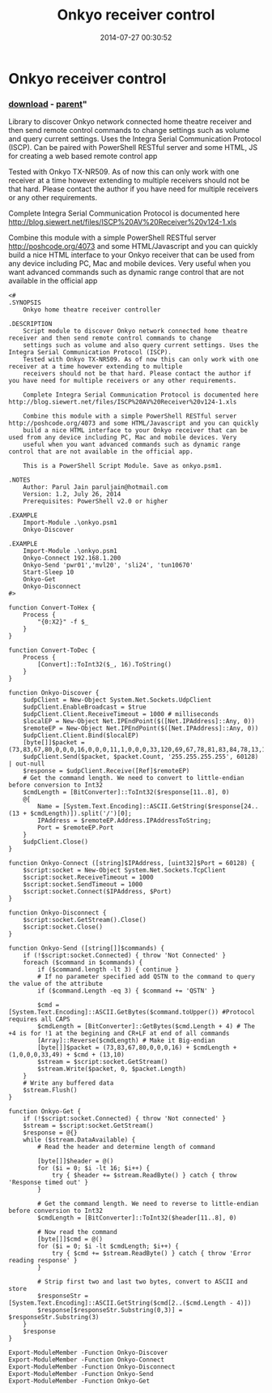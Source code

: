 ﻿---
pid:            5332
parent:         5163
children:       
poster:         Parul Jain
title:          Onkyo receiver control
date:           2014-07-27 00:30:52
format:         posh
---

# Onkyo receiver control

### [download](5332.ps1) - [parent](5163.md)"

Library to discover Onkyo network connected home theatre receiver and then send remote control commands to change settings such as volume and query current settings. Uses the Integra Serial Communication Protocol (ISCP). Can be paired with PowerShell RESTful server and some HTML, JS for creating a web based remote control app

Tested with Onkyo TX-NR509. As of now this can only work with one receiver at a time however extending to multiple receivers should not be that hard. Please contact the author if you have need for multiple receivers or any other requirements.
    
Complete Integra Serial Communication Protocol is documented here http://blog.siewert.net/files/ISCP%20AV%20Receiver%20v124-1.xls

Combine this module with a simple PowerShell RESTful server http://poshcode.org/4073 and some HTML/Javascript and you can quickly build a nice HTML interface to your Onkyo receiver that can be used from any device including PC, Mac and mobile devices. Very useful when you want advanced commands such as dynamic range control that are not available in the official app

```posh
<#
.SYNOPSIS
    Onkyo home theatre receiver controller

.DESCRIPTION
    Script module to discover Onkyo network connected home theatre receiver and then send remote control commands to change
    settings such as volume and also query current settings. Uses the Integra Serial Communication Protocol (ISCP).
    Tested with Onkyo TX-NR509. As of now this can only work with one receiver at a time however extending to multiple
    receivers should not be that hard. Please contact the author if you have need for multiple receivers or any other requirements.
    
    Complete Integra Serial Communication Protocol is documented here http://blog.siewert.net/files/ISCP%20AV%20Receiver%20v124-1.xls

    Combine this module with a simple PowerShell RESTful server http://poshcode.org/4073 and some HTML/Javascript and you can quickly
    build a nice HTML interface to your Onkyo receiver that can be used from any device including PC, Mac and mobile devices. Very
    useful when you want advanced commands such as dynamic range control that are not available in the official app.

    This is a PowerShell Script Module. Save as onkyo.psm1.

.NOTES
    Author: Parul Jain paruljain@hotmail.com
    Version: 1.2, July 26, 2014
    Prerequisites: PowerShell v2.0 or higher

.EXAMPLE
    Import-Module .\onkyo.psm1
    Onkyo-Discover

.EXAMPLE
    Import-Module .\onkyo.psm1
    Onkyo-Connect 192.168.1.200
    Onkyo-Send 'pwr01','mvl20', 'sli24', 'tun10670'
    Start-Sleep 10
    Onkyo-Get
    Onkyo-Disconnect
#>

function Convert-ToHex {
    Process {
        "{0:X2}" -f $_
    }
}

function Convert-ToDec {
    Process {
        [Convert]::ToInt32($_, 16).ToString()
    }
}

function Onkyo-Discover {
    $udpClient = New-Object System.Net.Sockets.UdpClient
    $udpClient.EnableBroadcast = $true
    $udpClient.Client.ReceiveTimeout = 1000 # milliseconds
    $localEP = New-Object Net.IPEndPoint($([Net.IPAddress]::Any, 0))
    $remoteEP = New-Object Net.IPEndPoint($([Net.IPAddress]::Any, 0))
    $udpClient.Client.Bind($localEP)
    [byte[]]$packet = (73,83,67,80,0,0,0,16,0,0,0,11,1,0,0,0,33,120,69,67,78,81,83,84,78,13,10)
    $udpClient.Send($packet, $packet.Count, '255.255.255.255', 60128) | out-null
    $response = $udpClient.Receive([Ref]$remoteEP)
    # Get the command length. We need to convert to little-endian before conversion to Int32
    $cmdLength = [BitConverter]::ToInt32($response[11..8], 0)
    @{
        Name = [System.Text.Encoding]::ASCII.GetString($response[24..(13 + $cmdLength)]).split('/')[0];
        IPAddress = $remoteEP.Address.IPAddressToString;
        Port = $remoteEP.Port
    }
    $udpClient.Close()
}

function Onkyo-Connect ([string]$IPAddress, [uint32]$Port = 60128) {
    $script:socket = New-Object System.Net.Sockets.TcpClient
    $script:socket.ReceiveTimeout = 1000
    $script:socket.SendTimeout = 1000
    $script:socket.Connect($IPAddress, $Port)
}

function Onkyo-Disconnect {
    $script:socket.GetStream().Close()
    $script:socket.Close()
}

function Onkyo-Send ([string[]]$commands) {
    if (!$script:socket.Connected) { throw 'Not Connected' }
    foreach ($command in $commands) {
        if ($command.length -lt 3) { continue }
        # If no parameter specified add QSTN to the command to query the value of the attribute
        if ($command.Length -eq 3) { $command += 'QSTN' }

        $cmd = [System.Text.Encoding]::ASCII.GetBytes($command.toUpper()) #Protocol requires all CAPS
        $cmdLength = [BitConverter]::GetBytes($cmd.Length + 4) # The +4 is for !1 at the begining and CR+LF at end of all commands
        [Array]::Reverse($cmdLength) # Make it Big-endian
        [byte[]]$packet = (73,83,67,80,0,0,0,16) + $cmdLength + (1,0,0,0,33,49) + $cmd + (13,10)
        $stream = $script:socket.GetStream()
        $stream.Write($packet, 0, $packet.Length)
    }
    # Write any buffered data
    $stream.Flush()
}

function Onkyo-Get {
    if (!$script:socket.Connected) { throw 'Not connected' }
    $stream = $script:socket.GetStream()
    $response = @{}
    while ($stream.DataAvailable) {
        # Read the header and determine length of command

        [byte[]]$header = @()
        for ($i = 0; $i -lt 16; $i++) {
            try { $header += $stream.ReadByte() } catch { throw 'Response timed out' }
        }
    
        # Get the command length. We need to reverse to little-endian before conversion to Int32
        $cmdLength = [BitConverter]::ToInt32($header[11..8], 0)
    
        # Now read the command
        [byte[]]$cmd = @()
        for ($i = 0; $i -lt $cmdLength; $i++) {
            try { $cmd += $stream.ReadByte() } catch { throw 'Error reading response' }
        }

        # Strip first two and last two bytes, convert to ASCII and store
        $responseStr = [System.Text.Encoding]::ASCII.GetString($cmd[2..($cmd.Length - 4)])
        $response[$responseStr.Substring(0,3)] = $responseStr.Substring(3)
    }
    $response
}

Export-ModuleMember -Function Onkyo-Discover
Export-ModuleMember -Function Onkyo-Connect
Export-ModuleMember -Function Onkyo-Disconnect
Export-ModuleMember -Function Onkyo-Send
Export-ModuleMember -Function Onkyo-Get

```
